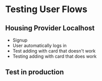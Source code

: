 # Testing User Flows

## Housing Provider Localhost

- Signup
- User automatically logs in
- Test adding with card that doesn't work
- Testing adding with card that does work


## Test in production
